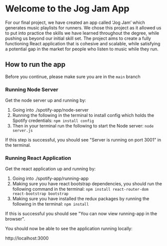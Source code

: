 # Welcome to the Jog Jam App

For our final project, we have created an app called ‘Jog Jam’ which generates music playlists for runners. We chose this project as it allowed us to put into practice the skills we have learned throughout the degree, while pushing us beyond our initial skill set. The project aims to create a fully functioning React application that is cohesive and scalable, while satisfying a potential gap in the market for people who listen to music while they run.

## How to run the app

Before you continue, please make sure you are in the `main` branch

### Running Node Server
Get the node server up and running by:
1) Going into ./spotify-app/node-server
2) Running the following in the terminal to install config which holds the Spotify credentials:
    `npm install config`
3) Then in your terminal run the following to start the Node server:
    `node server.js`

If this step is successful, you should see "Server is running on port 3001" in the terminal.

### Running React Application
Get the react application up and running by:
1) Going into ./spotify-app/running-app
2) Making sure you have react bootstrap dependencies, you should run the following command in the terminal:
    `npm install react-router-dom react-bootstrap bootstrap`
3) Making sure you have installed the redux packages by running the following in the terminal:
    `npm install`

If this is successful you should see "You can now view running-app in the browser".

You should now be able to see the application running locally:

http://localhost:3000